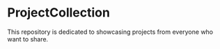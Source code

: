 # ProjectCollection
This repository is dedicated to showcasing projects from everyone who want to share. 
